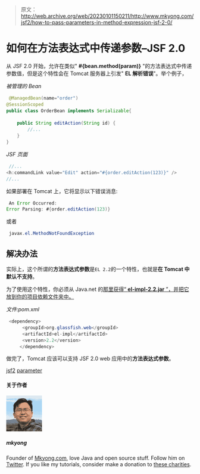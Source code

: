 > 原文：<http://web.archive.org/web/20230101150211/http://www.mkyong.com/jsf2/how-to-pass-parameters-in-method-expression-jsf-2-0/>

# 如何在方法表达式中传递参数–JSF 2.0

从 JSF 2.0 开始，允许在类似" **#{bean.method(param)}** "的方法表达式中传递参数值，但是这个特性会在 Tomcat 服务器上引发" **EL 解析错误**"。举个例子，

*被管理的 Bean*

```java
 @ManagedBean(name="order")
@SessionScoped
public class OrderBean implements Serializable{

	public String editAction(String id) {
		//...
	}
} 
```

*JSF 页面*

```java
 //...
<h:commandLink value="Edit" action="#{order.editAction(123)}" />
//... 
```

如果部署在 Tomcat 上，它将显示以下错误消息:

```java
 An Error Occurred:
Error Parsing: #{order.editAction(123)} 
```

或者

```java
 javax.el.MethodNotFoundException 
```

## 解决办法

实际上，这个所谓的**方法表达式参数**是`EL 2.2`的一个特性，也就是**在 Tomcat 中默认不支持**。

为了使用这个特性，你必须从 Java.net 的[那里获得“ **el-impl-2.2.jar** ”，并把它放到你的项目依赖文件夹中。](http://web.archive.org/web/20190719060034/http://download.java.net/maven/2/org/glassfish/web/el-impl/2.2/el-impl-2.2.pom)

*文件:pom.xml*

```java
 <dependency>
	  <groupId>org.glassfish.web</groupId>
	  <artifactId>el-impl</artifactId>
	  <version>2.2</version>
     </dependency> 
```

做完了，Tomcat 应该可以支持 JSF 2.0 web 应用中的**方法表达式参数**。

[jsf2](http://web.archive.org/web/20190719060034/https://www.mkyong.com/tag/jsf2/) [parameter](http://web.archive.org/web/20190719060034/https://www.mkyong.com/tag/parameter/)<input type="hidden" id="mkyong-postId" value="7382">

#### 关于作者

![author image](img/efbbbd023980c41eb270231e87ba3790.png)

##### mkyong

Founder of [Mkyong.com](http://web.archive.org/web/20190719060034/http://mkyong.com/), love Java and open source stuff. Follow him on [Twitter](http://web.archive.org/web/20190719060034/https://twitter.com/mkyong). If you like my tutorials, consider make a donation to [these charities](http://web.archive.org/web/20190719060034/http://www.mkyong.com/blog/donate-to-charity/).